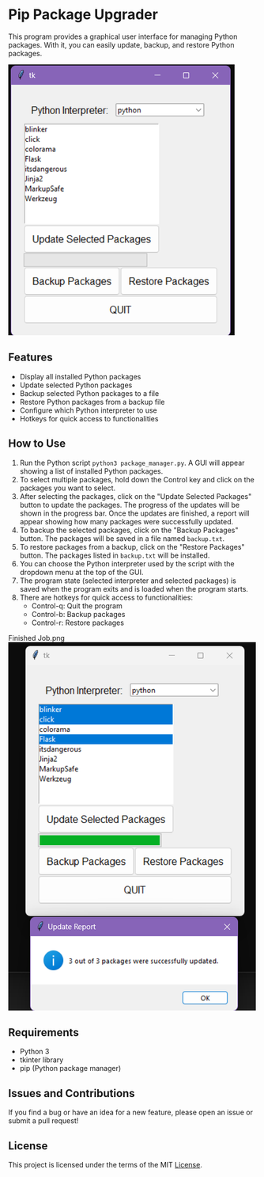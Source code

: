 # Pip Package Upgrader

This program provides a graphical user interface for managing Python packages. With it, you can easily update, backup, and restore Python packages. 

![Pip Package Upgrader GUI](https://github.com/ElderBrainTV/Pip-Package-Updater/blob/125ec645854b9211312ba2436a77919f8027e828/Pip%20Package%20Upgrader%20GUI.png "Pip Pachage Upgrader GUI")
## Features

- Display all installed Python packages
- Update selected Python packages
- Backup selected Python packages to a file
- Restore Python packages from a backup file
- Configure which Python interpreter to use
- Hotkeys for quick access to functionalities

## How to Use

1. Run the Python script `python3 package_manager.py`. A GUI will appear showing a list of installed Python packages. 
2. To select multiple packages, hold down the Control key and click on the packages you want to select.
3. After selecting the packages, click on the "Update Selected Packages" button to update the packages. The progress of the updates will be shown in the progress bar. Once the updates are finished, a report will appear showing how many packages were successfully updated.
4. To backup the selected packages, click on the "Backup Packages" button. The packages will be saved in a file named `backup.txt`.
5. To restore packages from a backup, click on the "Restore Packages" button. The packages listed in `backup.txt` will be installed.
6. You can choose the Python interpreter used by the script with the dropdown menu at the top of the GUI.
7. The program state (selected interpreter and selected packages) is saved when the program exits and is loaded when the program starts.
8. There are hotkeys for quick access to functionalities:
    - Control-q: Quit the program
    - Control-b: Backup packages
    - Control-r: Restore packages

Finished Job.png
![Finished Job.png](https://github.com/ElderBrainTV/Pip-Package-Updater/blob/125ec645854b9211312ba2436a77919f8027e828/Finished%20Job.png "Finished Job")
## Requirements

- Python 3
- tkinter library
- pip (Python package manager)

## Issues and Contributions

If you find a bug or have an idea for a new feature, please open an issue or submit a pull request!

## License

This project is licensed under the terms of the MIT [License](LICENSE).
